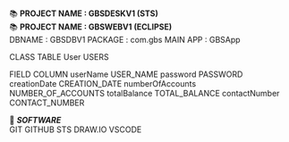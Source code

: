:books: **PROJECT NAME : GBSDESKV1 (STS)**  
:books: **PROJECT NAME : GBSWEBV1 (ECLIPSE)**  
DBNAME : GBSDBV1
PACKAGE : com.gbs
MAIN APP : GBSApp

CLASS  TABLE
User USERS

FIELD COLUMN
userName USER_NAME
password PASSWORD
creationDate CREATION_DATE
numberOfAccounts NUMBER_OF_ACCOUNTS
totalBalance TOTAL_BALANCE
contactNumber CONTACT_NUMBER

:beginner: _**SOFTWARE**_  
GIT
GITHUB
STS
DRAW.IO
VSCODE
